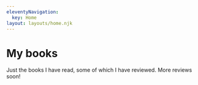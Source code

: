 ```yaml
---
eleventyNavigation:
  key: Home
layout: layouts/home.njk
---
```

# My books

Just the books I have read, some of which I have reviewed. More reviews soon!